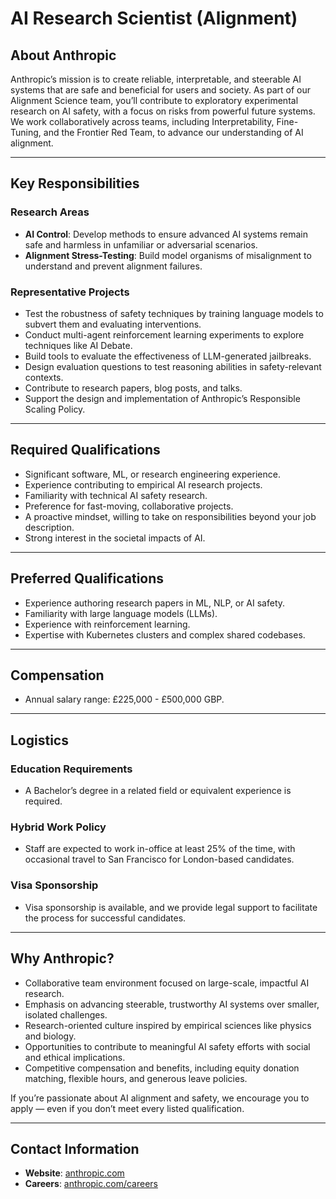 # AI Research Scientist (Alignment)

## About Anthropic  
Anthropic’s mission is to create reliable, interpretable, and steerable AI systems that are safe and beneficial for users and society. As part of our Alignment Science team, you’ll contribute to exploratory experimental research on AI safety, with a focus on risks from powerful future systems. We work collaboratively across teams, including Interpretability, Fine-Tuning, and the Frontier Red Team, to advance our understanding of AI alignment.

---

## Key Responsibilities  

### Research Areas  
- **AI Control**: Develop methods to ensure advanced AI systems remain safe and harmless in unfamiliar or adversarial scenarios.  
- **Alignment Stress-Testing**: Build model organisms of misalignment to understand and prevent alignment failures.  

### Representative Projects  
- Test the robustness of safety techniques by training language models to subvert them and evaluating interventions.  
- Conduct multi-agent reinforcement learning experiments to explore techniques like AI Debate.  
- Build tools to evaluate the effectiveness of LLM-generated jailbreaks.  
- Design evaluation questions to test reasoning abilities in safety-relevant contexts.  
- Contribute to research papers, blog posts, and talks.  
- Support the design and implementation of Anthropic’s Responsible Scaling Policy.  

---

## Required Qualifications  
- Significant software, ML, or research engineering experience.  
- Experience contributing to empirical AI research projects.  
- Familiarity with technical AI safety research.  
- Preference for fast-moving, collaborative projects.  
- A proactive mindset, willing to take on responsibilities beyond your job description.  
- Strong interest in the societal impacts of AI.  

---

## Preferred Qualifications  
- Experience authoring research papers in ML, NLP, or AI safety.  
- Familiarity with large language models (LLMs).  
- Experience with reinforcement learning.  
- Expertise with Kubernetes clusters and complex shared codebases.  

---

## Compensation  
- Annual salary range: £225,000 - £500,000 GBP.  

---

## Logistics  

### Education Requirements  
- A Bachelor’s degree in a related field or equivalent experience is required.  

### Hybrid Work Policy  
- Staff are expected to work in-office at least 25% of the time, with occasional travel to San Francisco for London-based candidates.  

### Visa Sponsorship  
- Visa sponsorship is available, and we provide legal support to facilitate the process for successful candidates.  

---

## Why Anthropic?  
- Collaborative team environment focused on large-scale, impactful AI research.  
- Emphasis on advancing steerable, trustworthy AI systems over smaller, isolated challenges.  
- Research-oriented culture inspired by empirical sciences like physics and biology.  
- Opportunities to contribute to meaningful AI safety efforts with social and ethical implications.  
- Competitive compensation and benefits, including equity donation matching, flexible hours, and generous leave policies.

If you’re passionate about AI alignment and safety, we encourage you to apply — even if you don’t meet every listed qualification.  

---

## Contact Information  
- **Website**: [anthropic.com](https://www.anthropic.com)  
- **Careers**: [anthropic.com/careers](https://www.anthropic.com/careers)  
